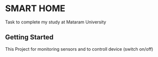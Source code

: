 # SMART HOME

Task to complete my study at Mataram University

## Getting Started

This Project for monitoring sensors and to controll device (switch on/off)

